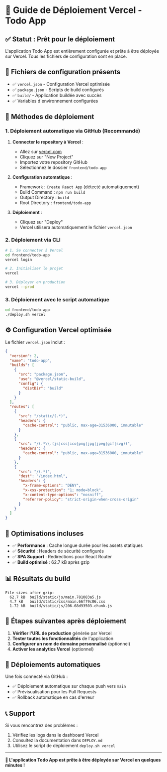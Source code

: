 # 🚀 Guide de Déploiement Vercel - Todo App

## ✅ Statut : Prêt pour le déploiement

L'application Todo App est entièrement configurée et prête à être déployée sur Vercel. Tous les fichiers de configuration sont en place.

## 📁 Fichiers de configuration présents

- ✅ `vercel.json` - Configuration Vercel optimisée
- ✅ `package.json` - Scripts de build configurés  
- ✅ `build/` - Application buildée avec succès
- ✅ Variables d'environnement configurées

## 🎯 Méthodes de déploiement

### 1. Déploiement automatique via GitHub (Recommandé)

1. **Connecter le repository à Vercel** :
   - Allez sur [vercel.com](https://vercel.com)
   - Cliquez sur "New Project"
   - Importez votre repository GitHub
   - Sélectionnez le dossier `frontend/todo-app`

2. **Configuration automatique** :
   - Framework : `Create React App` (détecté automatiquement)
   - Build Command : `npm run build` 
   - Output Directory : `build`
   - Root Directory : `frontend/todo-app`

3. **Déploiement** :
   - Cliquez sur "Deploy"
   - Vercel utilisera automatiquement le fichier `vercel.json`

### 2. Déploiement via CLI

```bash
# 1. Se connecter à Vercel
cd frontend/todo-app
vercel login

# 2. Initialiser le projet
vercel

# 3. Déployer en production
vercel --prod
```

### 3. Déploiement avec le script automatique

```bash
cd frontend/todo-app
./deploy.sh vercel
```

## ⚙️ Configuration Vercel optimisée

Le fichier `vercel.json` inclut :

```json
{
  "version": 2,
  "name": "todo-app",
  "builds": [
    {
      "src": "package.json",
      "use": "@vercel/static-build",
      "config": {
        "distDir": "build"
      }
    }
  ],
  "routes": [
    {
      "src": "/static/(.*)",
      "headers": {
        "cache-control": "public, max-age=31536000, immutable"
      }
    },
    {
      "src": "/(.*\\.(js|css|ico|png|jpg|jpeg|gif|svg))",
      "headers": {
        "cache-control": "public, max-age=31536000, immutable"
      }
    },
    {
      "src": "/(.*)",
      "dest": "/index.html",
      "headers": {
        "x-frame-options": "DENY",
        "x-xss-protection": "1; mode=block",
        "x-content-type-options": "nosniff",
        "referrer-policy": "strict-origin-when-cross-origin"
      }
    }
  ]
}
```

## 🔧 Optimisations incluses

- ✅ **Performance** : Cache longue durée pour les assets statiques
- ✅ **Sécurité** : Headers de sécurité configurés
- ✅ **SPA Support** : Redirections pour React Router
- ✅ **Build optimisé** : 62.7 kB après gzip

## 📊 Résultats du build

```
File sizes after gzip:
  62.7 kB  build/static/js/main.781083a5.js
  4.7 kB   build/static/css/main.66f79c06.css
  1.72 kB  build/static/js/206.68d93503.chunk.js
```

## 🚀 Étapes suivantes après déploiement

1. **Vérifier l'URL de production** générée par Vercel
2. **Tester toutes les fonctionnalités** de l'application
3. **Configurer un nom de domaine personnalisé** (optionnel)
4. **Activer les analytics Vercel** (optionnel)

## 🔄 Déploiements automatiques

Une fois connecté via GitHub :
- ✅ Déploiement automatique sur chaque push vers `main`
- ✅ Prévisualisation pour les Pull Requests
- ✅ Rollback automatique en cas d'erreur

## 📞 Support

Si vous rencontrez des problèmes :
1. Vérifiez les logs dans le dashboard Vercel
2. Consultez la documentation dans `DEPLOY.md`
3. Utilisez le script de déploiement `deploy.sh vercel`

---

**🎉 L'application Todo App est prête à être déployée sur Vercel en quelques minutes !**